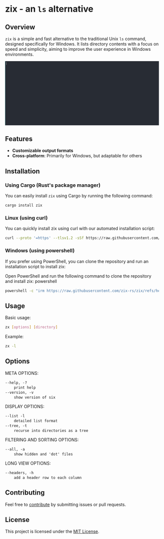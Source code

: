 # zix - an `ls` alternative
## Overview
`zix` is a simple and fast alternative to the traditional Unix `ls` command, designed specifically for Windows. It lists directory contents with a focus on speed and simplicity, aiming to improve the user experience in Windows environments.

![zix gif](./assets/zix.gif)

## Features
- **Customizable output formats**
- **Cross-platform**: Primarily for Windows, but adaptable for others

## Installation


### Using Cargo (Rust's package manager)
You can easily install `zix` using Cargo by running the following command:

```bash
cargo install zix
```
### Linux (using curl)
You can quickly install zix using curl with our automated installation script:
```bash
curl --proto '=https' --tlsv1.2 -sSf https://raw.githubusercontent.com/zix-rs/zix/refs/heads/main/scripts/install.sh | sh
```

### Windows (using powershell)
If you prefer using PowerShell, you can clone the repository and run an installation script to install zix:

Open PowerShell and run the following command to clone the repository and install zix:
powershell

```bash
powershell -c "irm https://raw.githubusercontent.com/zix-rs/zix/refs/heads/main/scripts/install.ps1|iex"
```

## Usage
Basic usage:
```bash
zx [options] [directory]
```

Example:
```bash
zx -l
```

## Options
META OPTIONS:

    --help, -?
        print help
    --version, -v
        show version of six

DISPLAY OPTIONS:

    --list -l
        detailed list format
    --tree, -t
        recurse into directories as a tree

FILTERING AND SORTING OPTIONS:

    --all, -a
        show hidden and 'dot' files

LONG VIEW OPTIONS:

    --headers, -h
        add a header row to each column

## Contributing
Feel free to [contribute](./CONTRIBUTING.md) by submitting issues or pull requests.


## License
This project is licensed under the [MIT License](./LICENSE).
